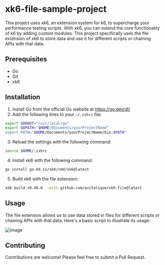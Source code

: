 # xk6-file-sample-project

This project uses xk6, an extension system for k6, to supercharge your
performance testing scripts. With xk6, you can extend the core
functionality of k6 by adding custom modules. This project specifically
uses the file extension of xk6 to store data and use it for different
scripts or chaining APIs with that data.

## Prerequisites

-   Go
-   Git
-   xk6

## Installation

1.  Install Go from the official Go website at <https://go.dev/dl/>
2.  Add the following lines to your `~/.zshrc` file:

``` bash
export GOROOT="/usr/local/go"
export GOPATH="$HOME/Documents/yourProjectName”
export PATH="$HOME/Documents/yourProjectName/bin:$PATH"
```

3.  Reload the settings with the following command:

``` bash
source $HOME/.zshrc
```

4.  Install xk6 with the following command:

``` bash
go install go.k6.io/xk6/cmd/xk6@latest
```

5.  Build xk6 with the file extension:

``` bash
xk6 build v0.46.0 --with github.com/avitalique/xk6-file@latest
```

## Usage

The file extension allows us to use data stored in files for different
scripts or chaining APIs with that data. Here's a basic script to
illustrate its usage:

![image](https://github.com/farhanlabib/xk6-file-sample-project/assets/22010826/76467d29-68fd-4720-9b1b-8d741104ffda)



## Contributing

Contributions are welcome! Please feel free to submit a Pull Request.

